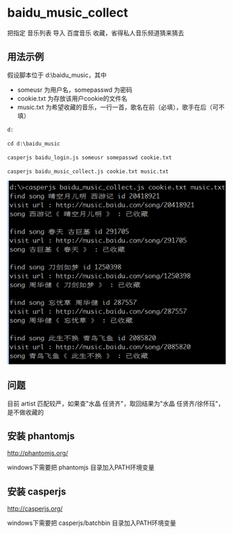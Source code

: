 baidu_music_collect
=================
把指定 音乐列表 导入 百度音乐 收藏，省得私人音乐频道猜来猜去

用法示例
--------

假设脚本位于 d:\baidu_music，其中 

- someusr 为用户名，somepasswd 为密码
- cookie.txt 为存放该用户cookie的文件名
- music.txt 为希望收藏的音乐，一行一首，歌名在前（必填），歌手在后（可不填）

```
d:

cd d:\baidu_music

casperjs baidu_login.js someusr somepasswd cookie.txt

casperjs baidu_music_collect.js cookie.txt music.txt
```
![baidu_music.png](baidu_music.png)


问题
----

目前 artist 匹配较严，如果查"水晶 任贤齐"，取回结果为"水晶 任贤齐/徐怀珏"，是不做收藏的


安装 phantomjs
--------------

http://phantomjs.org/

windows下需要把 phantomjs 目录加入PATH环境变量

安装 casperjs
-------------

http://casperjs.org/

windows下需要把 casperjs/batchbin 目录加入PATH环境变量
